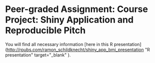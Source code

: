 # Peer-graded Assignment: Course Project: Shiny Application and Reproducible Pitch

You will find all necessary information [here in this R presentation](http://rpubs.com/ramon_schildknecht/shiny_app_bmi_presentation "R presentation" target="_blank" ).
